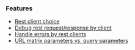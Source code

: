 ### Features

- [Rest client choice](rest_clients/README.md#rest-client-choice)
- [Debug rest request/response by client](rest_clients/README.md#requestresponse-debugging-logdebugfilter)
- [Handle errors by rest clients](rest_clients/README.md#error-handling-errorfilter)
- [URL matrix parameters vs. query parameters](rest_clients/README.md#url-matrix-parameters-vs-query-parameters)